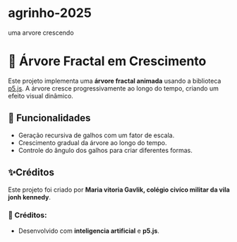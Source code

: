 # agrinho-2025
uma arvore crescendo

# 🌳 Árvore Fractal em Crescimento

Este projeto implementa uma **árvore fractal animada** usando a biblioteca [p5.js](https://p5js.org/). A árvore cresce progressivamente ao longo do tempo, criando um efeito visual dinâmico.

## 📌 Funcionalidades
- Geração recursiva de galhos com um fator de escala.
- Crescimento gradual da árvore ao longo do tempo.
- Controle do ângulo dos galhos para criar diferentes formas.

## ✨Créditos

Este projeto foi criado por **Maria vitoria Gavlik, colégio civíco militar da vila jonh kennedy**.  

### 📜 Créditos:
- Desenvolvido com **inteligencia artificial** e **p5.js**.



